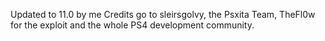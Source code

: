 Updated to 11.0 by me
Credits go to sleirsgolvy, the Psxita Team, TheFl0w for the exploit and the whole PS4 development community.